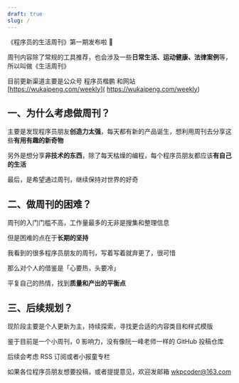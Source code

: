```yaml
---
draft: true
slug: /
---
```


《程序员的生活周刊》第一期发布啦 🎉

周刊内容除了常规的工具推荐，也会涉及一些**日常生活、运动健康、法律案例**等，所以叫做《生活周刊》

目前更新渠道主要是公众号 程序员楷鹏 和网站 [https://wukaipeng.com/weekly]( https://wukaipeng.com/weekly)

## 一、为什么考虑做周刊？

主要是发现程序员朋友**创造力太强**，每天都有新的产品诞生，想利用周刊去分享这些**有用有趣的新奇物**

另外是想分享**非技术的东西**，除了每天枯燥的编程，每个程序员朋友都应该**有自己的生活**

最后，是希望通过周刊，继续保持对世界的好奇

## 二、做周刊的困难？

周刊的入门门槛不高，工作量最多的无非是搜集和整理信息

但是困难的点在于**长期的坚持**

我看到的很多程序员朋友的周刊，写着写着就弃更了，很可惜

那么对个人的借鉴是「心要热，头要冷」

平复自己的热情，找到**质量和产出的平衡点**

## 三、后续规划？

现阶段主要是个人更新为主，持续探索，寻找更合适的内容类目和样式模版

鉴于目前是一个小周刊，0 影响力，没有像阮一峰老师一样的 GitHub 投稿仓库

后续会考虑 RSS 订阅或者小报童专栏

如果各位程序员朋友想要投稿，或者提提意见，欢迎发邮箱 wkpcoder@163.com